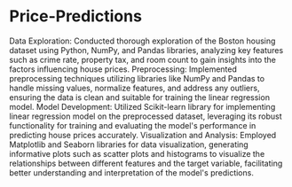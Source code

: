 # Price-Predictions

Data Exploration: Conducted thorough exploration of the Boston housing dataset using Python, NumPy, and Pandas libraries, analyzing key features such as crime rate, property tax, and room count to gain insights into the factors influencing house prices.
Preprocessing: Implemented preprocessing techniques utilizing libraries like NumPy and Pandas to handle missing values, normalize features, and address any outliers, ensuring the data is clean and suitable for training the linear regression model.
Model Development: Utilized Scikit-learn library for implementing linear regression model on the preprocessed dataset, leveraging its robust functionality for training and evaluating the model's performance in predicting house prices accurately.
Visualization and Analysis: Employed Matplotlib and Seaborn libraries for data visualization, generating informative plots such as scatter plots and histograms to visualize the relationships between different features and the target variable, facilitating better understanding and interpretation of the model's predictions.
